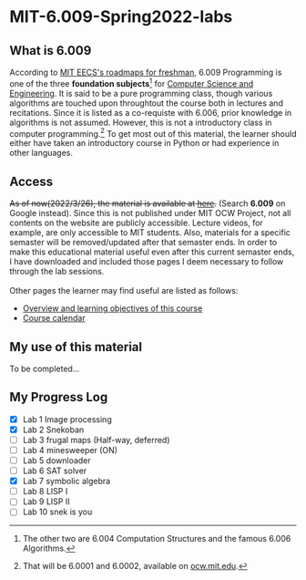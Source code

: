 # MIT-6.009-Spring2022-labs

## What is 6.009
According to [MIT EECS's roadmaps for freshman](https://www.eecs.mit.edu/docs/ug/freshman_roadmaps.pdf), 6.009 Programming is one of the three **foundation subjects**[^1]
for [Computer Science and Engineering](https://www.eecs.mit.edu/academics/undergraduate-programs/curriculum/6-3-computer-science-and-engineering/). It is said to be a pure programming class, though various algorithms are touched upon throughtout the course both in
lectures and recitations. Since it is listed as a co-requiste with 6.006, prior knowledge in algorithms is not assumed. However, this is not a introductory class in computer
programming.[^2] To get most out of this material, the learner should either have taken an introductory course in Python or had experience in other languages.

## Access
~~As of now(2022/3/26), the material is available at [here](https://py.mit.edu/spring22).~~ (Search **6.009** on Google instead). Since this is not published under MIT OCW Project, not all contents on the website are 
publicly accessible. Lecture videos, for example, are only accessible to MIT students. Also, materials for a specific semaster will be removed/updated 
after that semaster ends. In order to make this educational material useful even after this current semaster ends, I have downloaded and included those pages I deem necessary to follow through the lab 
sessions. \
\
Other pages the learner may find useful are listed as follows: 
- [Overview and learning objectives of this course](https://github.com/nilumbra/MIT-6.009-Spring2022-labs/blob/master/Basic%20Course%20Information%20_%206.009%20Spring%202022.pdf)
- [Course calendar](https://github.com/nilumbra/MIT-6.009-Spring2022-labs/blob/master/6.009%20Spring%202022.pdf)

## My use of this material
To be completed...

## My Progress Log
- [x] Lab 1 Image processing
- [x] Lab 2 Snekoban 
- [ ] Lab 3 frugal maps (Half-way, deferred)
- [ ] Lab 4 minesweeper (ON)
- [ ] Lab 5 downloader
- [ ] Lab 6 SAT solver
- [x] Lab 7 symbolic algebra
- [ ] Lab 8 LISP I
- [ ] Lab 9 LISP II
- [ ] Lab 10 snek is you 

[^1]: The other two are 6.004 Computation Structures and the famous 6.006 Algorithms.
[^2]: That will be 6.0001 and 6.0002, available on [ocw.mit.edu](ocw.mit.edu).
